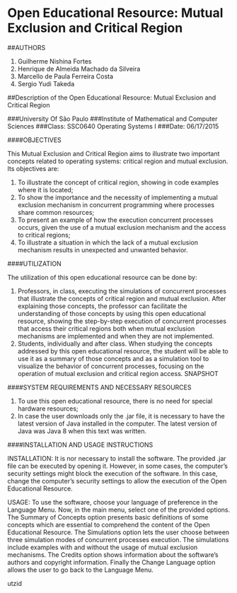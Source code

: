 # Open Educational Resource: Mutual Exclusion and Critical Region

##AUTHORS

1. Guilherme Nishina Fortes
2. Henrique de Almeida Machado da Silveira
3. Marcello de Paula Ferreira Costa
4. Sergio Yudi Takeda 

##Description of the Open Educational Resource: Mutual Exclusion and Critical Region


###University Of São Paulo
###Institute of Mathematical and Computer Sciences
###Class: SSC0640 Operating Systems I
###Date: 06/17/2015


####OBJECTIVES
 
 This Mutual Exclusion and Critical Region aims to illustrate two important concepts related to operating systems: critical region and mutual exclusion.
 Its objectives are:

1. To illustrate the concept of critical region, showing in code examples where it is located;
2. To show the importance and the necessity of implementing a mutual exclusion mechanism in concurrent programming where processes share common resources;
3. To present an example of how the execution concurrent processes occurs, given the use of a mutual exclusion mechanism and the access to critical regions;
4. To illustrate a situation in which the lack of a mutual exclusion mechanism results in unexpected and unwanted behavior.


####UTILIZATION
   
   The utilization of this open educational resource can be done by:

1. Professors, in class, executing the simulations of concurrent processes that illustrate the concepts of critical region and mutual exclusion. After explaining those concepts, the professor can facilitate the understanding of those concepts by using this open educational resource, showing the step-by-step execution of concurrent processes that access their critical regions both when mutual exclusion mechanisms are implemented and when they are not implemented.
2. Students, individually and after class. When studying the concepts addressed by this open educational resource, the student will be able to use it as a summary of those concepts and as a simulation tool to visualize the behavior of concurrent processes, focusing on the operation of mutual exclusion and critical region access.
SNAPSHOT 


####SYSTEM REQUIREMENTS AND NECESSARY RESOURCES

1. To use this open educational resource, there is no need for special hardware resources;
2. In case the user downloads only the .jar file, it is necessary to have the latest version of Java installed in the computer. The latest version of Java was Java 8 when this text was written.

####INSTALLATION AND USAGE INSTRUCTIONS

   INSTALLATION: It is nor necessary to install the software. The provided .jar file can be executed by opening it. However, in some cases, the computer’s security settings might block the execution of the software. In this case, change the computer’s security settings to allow the execution of the Open Educational Resource.


   USAGE: To use the software, choose your language of preference in the Language Menu. Now, in the main menu, select one of the provided options. The Summary of Concepts option presents basic definitions of some concepts which are essential to comprehend the content of the Open Educational Resource. The Simulations option lets the user choose between three simulation modes of concurrent processes execution. The simulations include examples with and without the usage of mutual exclusion mechanisms. The Credits option shows information about the software’s authors and copyright information. Finally the Change Language option allows the user to go back to the Language Menu.



utzid
